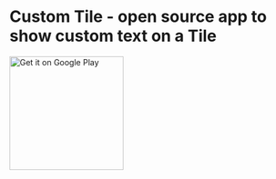 # Custom Tile - open source app to show custom text on a Tile

<a href='https://play.google.com/store/apps/details?id=dev.tberghuis.customtiles'><img alt='Get it on Google Play' src='https://play.google.com/intl/en_us/badges/static/images/badges/en_badge_web_generic.png' width="200"/></a>